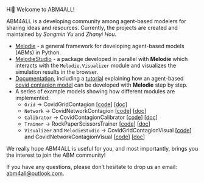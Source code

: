 Hi:wave: Welcome to ABM4ALL!

ABM4ALL is a developing community among agent-based modelers for sharing ideas and resources. 
Currently, the projects are created and maintained by *Songmin Yu* and *Zhanyi Hou*. 

  * [Melodie](https://github.com/ABM4ALL/Melodie) - a general framework for developing agent-based models (ABMs) in Python. 
  * [MelodieStudio](https://github.com/ABM4ALL/MelodieStudio) - a package developed in parallel with **Melodie** which interacts with the `Melodie.Visualizer` module and visualizes the simulation results in the browser.
  * [Documentation](https://abm4all.github.io/Melodie/html/index.html), 
including a [tutorial](https://abm4all.github.io/Melodie/html/tutorial.html) 
explaining how an agent-based [covid contagion model](https://github.com/ABM4ALL/CovidContagion) 
can be developed with **Melodie** step by step. 
  * A series of example models showing how different modules are implemented:
    * `Grid` &rarr; CovidGridContagion [[code](https://github.com/ABM4ALL/CovidGridContagion)] [[doc](https://abm4all.github.io/Melodie/html/gallery/covid_grid_contagion.html)]
    * `Network` &rarr; CovidNetworkContagion [[code](https://github.com/ABM4ALL/CovidNetworkContagion)] [[doc](https://abm4all.github.io/Melodie/html/gallery/covid_network_contagion.html)]
    * `Calibrator` &rarr; CovidContagionCalibrator [[code](https://github.com/ABM4ALL/CovidContagionCalibrator)] [[doc](https://abm4all.github.io/Melodie/html/gallery/covid_contagion_calibrator.html)]
    * `Trainer` &rarr; RockPaperScissorsTrainer [[code](https://github.com/ABM4ALL/RockPaperScissorsTrainer)] [[doc](https://abm4all.github.io/Melodie/html/gallery/rock_paper_scissors.html)]
    * `Visualizer` and `MelodieStudio` &rarr; CovidGridContagionVisual [[code](https://github.com/ABM4ALL/CovidGridContagionVisual)] 
and CovidNetworkContagionVisual [[code](https://github.com/ABM4ALL/CovidNetworkContagionVisual)] [[doc](https://abm4all.github.io/Melodie/html/gallery/covid_contagion_visual.html)]

We really hope ABM4ALL is useful for you, and most importantly, 
brings you the interest to join the ABM community! 

If you have any questions, please don’t hesitate to drop us an email: abm4all@outlook.com.
